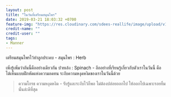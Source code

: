 ```yaml
---
layout: post
title: "ในวันที่เตรียมสมุนไพร"
date: 2019-03-21 18:03:32 +0700
feature-img: "https://res.cloudinary.com/sdees-reallife/image/upload/v1553252524/IMG_7438.jpg"
credit-name: ""
credit-user: ""
tags:
- Manner
---
```

เตรียมสมุนไพรไว้ทำลูกประคบ - สมุนไพร : Herb

เพิ่งรู้เพิ่มว่าอันนี้คืออย่างเดียวกัน ปวยเล้ง : Spinach - อีกอย่างที่เรียนรู้เกี่ยวกับตัวเราในวันนี้ คือ ได้เห็นแบบฝึกหัดแห่งความอดทน ระงับความหงุดหงิดของเราในวันนี้ด้วย

> ความโกรธ ความหงุดหงิด - รับรู้และระงับไว้ก็พอ ไม่ต้องปล่อยออกไป ให้ออกไปเฉพาะรอยยิ้ม นั่นล่ะดีที่สุด
